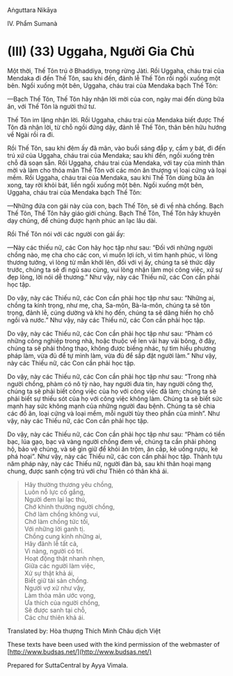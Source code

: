 Aṅguttara Nikāya

IV. Phẩm Sumanà

# (III) (33) Uggaha, Người Gia Chủ

Một thời, Thế Tôn trú ở Bhaddiya, trong rừng Jàti. Rồi Uggaha, cháu trai của Mendaka đi đến Thế Tôn, sau khi đến, đảnh lễ Thế Tôn rồi ngồi xuống một bên. Ngồi xuống một bên, Uggaha, cháu trai của Mendaka bạch Thế Tôn:

—Bạch Thế Tôn, Thế Tôn hãy nhận lời mời của con, ngày mai đến dùng bữa ăn, với Thế Tôn là người thứ tư.

Thế Tôn im lặng nhận lời. Rồi Uggaha, cháu trai của Mendaka biết được Thế Tôn đã nhận lời, từ chỗ ngồi đứng dậy, đảnh lễ Thế Tôn, thân bên hữu hướng về Ngài rồi ra đi.

Rồi Thế Tôn, sau khi đêm ấy đã mãn, vào buổi sáng đắp y, cầm y bát, đi đến trú xứ của Uggaha, cháu trai của Mendaka; sau khi đến, ngồi xuống trên chỗ đã soạn sẵn. Rồi Uggaha, cháu trai của Mendaka, với tay của mình thân mời và làm cho thỏa mãn Thế Tôn với các món ăn thượng vị loại cứng và loại mềm. Rồi Uggaha, cháu trai của Mendaka, sau khi Thế Tôn dùng bữa ăn xong, tay rời khỏi bát, liền ngồi xuống một bên. Ngồi xuống một bên, Uggaha, cháu trai của Mendaka bạch Thế Tôn:

—Những đứa con gái này của con, bạch Thế Tôn, sẽ đi về nhà chồng. Bạch Thế Tôn, Thế Tôn hãy giáo giới chúng. Bạch Thế Tôn, Thế Tôn hãy khuyên dạy chúng, để chúng được hạnh phúc an lạc lâu dài.

Rồi Thế Tôn nói với các người con gái ấy:

—Này các thiếu nữ, các Con hãy học tập như sau: “Ðối với những người chồng nào, mẹ cha cho các con, vì muốn lợi ích, vì tìm hạnh phúc, vì lòng thương tưởng, vì lòng từ mẫn khởi lên, đối với vị ấy, chúng ta sẽ thức dậy trước, chúng ta sẽ đi ngủ sau cùng, vui lòng nhận làm mọi công việc, xử sự đẹp lòng, lời nói dễ thương.” Như vậy, này các Thiếu nữ, các Con cần phải học tập.

Do vậy, này các Thiếu nữ, các Con cần phải học tập như sau: “Những ai, chồng ta kính trọng, như mẹ, cha, Sa-môn, Bà-la-môn, chúng ta sẽ tôn trọng, đảnh lễ, cúng dường và khi họ đến, chúng ta sẽ dâng hiến họ chỗ ngồi và nước.” Như vậy, này các Thiếu nữ, các Con cần phải học tập.

Do vậy, này các Thiếu nữ, các Con cần phải học tập như sau: “Phàm có những công nghiệp trong nhà, hoặc thuộc về len vải hay vải bông, ở đây, chúng ta sẽ phải thông thạo, không được biếng nhác, tự tìm hiểu phương pháp làm, vừa đủ để tự mình làm, vừa đủ để sắp đặt người làm.” Như vậy, này các Thiếu nữ, các Con cần phải học tập.

Do vậy, này các Thiếu nữ, các Con cần phải học tập như sau: “Trong nhà người chồng, phàm có nô tỳ nào, hay người đưa tin, hay người công thợ, chúng ta sẽ phải biết công việc của họ với công việc đã làm; chúng ta sẽ phải biết sự thiếu sót của họ với công việc không làm. Chúng ta sẽ biết sức mạnh hay sức không mạnh của những người đau bệnh. Chúng ta sẽ chia các đồ ăn, loại cứng và loại mềm, mỗi người tùy theo phần của mình”. Như vậy, này các Thiếu nữ, các Con cần phải học tập.

Do vậy, này các Thiếu nữ, các Con cần phải học tập như sau: “Phàm có tiền bạc, lúa gạo, bạc và vàng người chồng đem về, chúng ta cần phải phòng hộ, bảo vệ chúng, và sẽ gìn giữ để khỏi ăn trộm, ăn cắp, kẻ uống rượu, kẻ phá hoại”. Như vậy, này các Thiếu nữ, các con cần phải học tập. Thành tựu năm pháp này, này các Thiếu nữ, người đàn bà, sau khi thân hoại mạng chung, được sanh cộng trú với chư Thiên có thân khả ái.

> Hãy thường thương yêu chồng,  
> Luôn nỗ lực cố gắng,  
> Người đem lại lạc thú,  
> Chớ khinh thường người chồng,  
> Chớ làm chồng không vui,  
> Chớ làm chồng tức tối,  
> Với những lời ganh tị.  
> Chồng cung kính những ai,  
> Hãy đảnh lễ tất cả,  
> Vì nàng, người có trí.  
> Hoạt động thật nhanh nhẹn,  
> Giữa các người làm việc,  
> Xử sự thật khả ái,  
> Biết giữ tài sản chồng.  
> Người vợ xử như vậy,  
> Làm thỏa mãn ước vọng,  
> Ưa thích của người chồng,  
> Sẽ được sanh tại chỗ,  
> Các chư thiên khả ái.

Translated by: Hòa thượng Thích Minh Châu dịch Việt

These texts have been used with the kind permission of the webmaster of [http://www.budsas.net/](http://www.budsas.net/)

Prepared for SuttaCentral by Ayya Vimala.